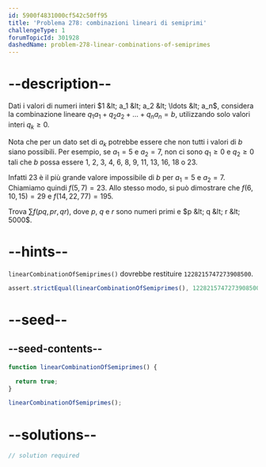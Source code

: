 ```yaml
---
id: 5900f4831000cf542c50ff95
title: 'Problema 278: combinazioni lineari di semiprimi'
challengeType: 1
forumTopicId: 301928
dashedName: problem-278-linear-combinations-of-semiprimes
---
```


# --description--

Dati i valori di numeri interi $1 &lt; a_1 &lt; a_2 &lt; \ldots &lt; a_n$, considera la combinazione lineare $q_1a_1 + q_2a_2 + \ldots + q_na_n = b$, utilizzando solo valori interi $q_k ≥ 0$.

Nota che per un dato set di $a_k$ potrebbe essere che non tutti i valori di $b$ siano possibili. Per esempio, se $a_1 = 5$ e $a_2 = 7$, non ci sono $q_1 ≥ 0$ e $q_2 ≥ 0$ tali che $b$ possa essere 1, 2, 3, 4, 6, 8, 9, 11, 13, 16, 18 o 23.

Infatti 23 è il più grande valore impossibile di $b$ per $a_1 = 5$ e $a_2 = 7$. Chiamiamo quindi $f(5, 7) = 23$. Allo stesso modo, si può dimostrare che $f(6, 10, 15)=29$ e $f(14, 22, 77) = 195$.

Trova $\sum f(pq,pr,qr)$, dove $p$, $q$ e $r$ sono numeri primi e $p &lt; q &lt; r &lt; 5000$.

# --hints--

`linearCombinationOfSemiprimes()` dovrebbe restituire `1228215747273908500`.

```js
assert.strictEqual(linearCombinationOfSemiprimes(), 1228215747273908500);
```

# --seed--

## --seed-contents--

```js
function linearCombinationOfSemiprimes() {

  return true;
}

linearCombinationOfSemiprimes();
```

# --solutions--

```js
// solution required
```
